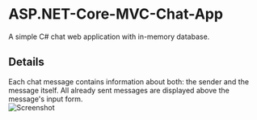 # ASP.NET-Core-MVC-Chat-App
A simple C# chat web application with in-memory database.

## Details
Each chat message contains information about both: the sender and the message itself. All already sent messages are displayed above the message's input form.
<br />
![Screenshot](/img/chat_ui_.jpeg)